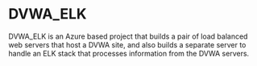 # DVWA_ELK
DVWA_ELK is an Azure based project that builds a pair of load balanced web servers that host a DVWA site, and also builds a separate server to handle an ELK stack that processes information from the DVWA servers.
